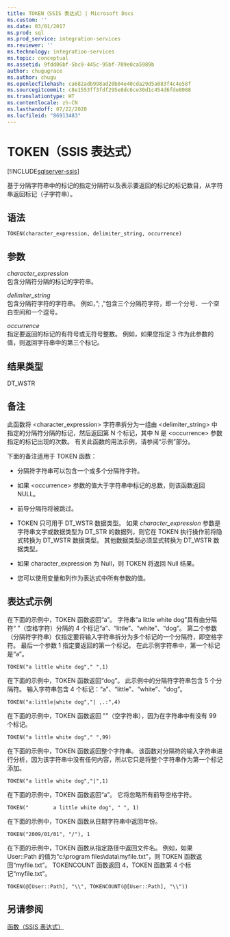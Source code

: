 ```yaml
---
title: TOKEN（SSIS 表达式）| Microsoft Docs
ms.custom: ''
ms.date: 03/01/2017
ms.prod: sql
ms.prod_service: integration-services
ms.reviewer: ''
ms.technology: integration-services
ms.topic: conceptual
ms.assetid: 9fdd06bf-5bc9-445c-95bf-709e0ca5989b
author: chugugrace
ms.author: chugu
ms.openlocfilehash: ca682adb998ad20b04e40cda29d5a083f4c4e58f
ms.sourcegitcommit: c8e1553ff3fdf295e8dc6ce30d1c454d6fde8088
ms.translationtype: HT
ms.contentlocale: zh-CN
ms.lasthandoff: 07/22/2020
ms.locfileid: "86913483"
---
```

# <a name="token--ssis-expression"></a>TOKEN（SSIS 表达式）

[!INCLUDE[sqlserver-ssis](../../includes/applies-to-version/sqlserver-ssis.md)]


  基于分隔字符串中的标记的指定分隔符以及表示要返回的标记的标记数目，从字符串返回标记（子字符串）。  
  
## <a name="syntax"></a>语法  
  
```  
TOKEN(character_expression, delimiter_string, occurrence)  
```  
  
## <a name="arguments"></a>参数  
 *character_expression*  
 包含分隔符分隔的标记的字符串。  
  
 *delimiter_string*  
 包含分隔符字符的字符串。 例如，”; ,”包含三个分隔符字符，即一个分号、一个空白空间和一个逗号。  
  
 *occurrence*  
 指定要返回的标记的有符号或无符号整数。 例如，如果您指定 3 作为此参数的值，则返回字符串中的第三个标记。  
  
## <a name="result-types"></a>结果类型  
 DT_WSTR  
  
## <a name="remarks"></a>备注  
 此函数将 <character_expression> 字符串拆分为一组由 <delimiter_string> 中指定的分隔符分隔的标记，然后返回第 N 个标记，其中 N 是 \<occurrence> 参数指定的标记出现的次数。 有关此函数的用法示例，请参阅“示例”部分。  
  
 下面的备注适用于 TOKEN 函数：  
  
-   分隔符字符串可以包含一个或多个分隔符字符。  
  
-   如果 \<occurrence> 参数的值大于字符串中标记的总数，则该函数返回 NULL。  
  
-   前导分隔符将被跳过。  
  
-   TOKEN 只可用于 DT_WSTR 数据类型。 如果 *character_expression* 参数是字符串文字或数据类型为 DT_STR 的数据列，则它在 TOKEN 执行操作前将隐式转换为 DT_WSTR 数据类型。 其他数据类型必须显式转换为 DT_WSTR 数据类型。  
  
-   如果 character_expression 为 Null，则 TOKEN 将返回 Null 结果。  
  
-   您可以使用变量和列作为表达式中所有参数的值。  
  
## <a name="expression-examples"></a>表达式示例  
 在下面的示例中，TOKEN 函数返回“a”。 字符串“a little white dog”具有由分隔符“ ”（空格字符）分隔的 4 个标记“a”、“little”、“white”、“dog”。 第二个参数（分隔符字符串）仅指定要将输入字符串拆分为多个标记的一个分隔符，即空格字符。 最后一个参数 1 指定要返回的第一个标记。 在此示例字符串中，第一个标记是“a”。  
  
```  
TOKEN("a little white dog"," ",1)  
```  
  
 在下面的示例中，TOKEN 函数返回“dog”。 此示例中的分隔符字符串包含 5 个分隔符。 输入字符串包含 4 个标记：“a”、“little”、“white”、“dog”。  
  
```  
TOKEN("a:little|white dog","| ,.:",4)  
```  
  
 在下面的示例中，TOKEN 函数返回 ""（空字符串），因为在字符串中有没有 99 个标记。  
  
```  
TOKEN("a little white dog"," ",99)  
```  
  
 在下面的示例中，TOKEN 函数返回整个字符串。 该函数对分隔符的输入字符串进行分析，因为该字符串中没有任何内容，所以它只是将整个字符串作为第一个标记添加。  
  
```  
TOKEN("a little white dog","|",1)  
```  
  
 在下面的示例中，TOKEN 函数返回“a”。 它将忽略所有前导空格字符。  
  
```  
TOKEN("        a little white dog", " ", 1)  
```  
  
 在下面的示例中，TOKEN 函数从日期字符串中返回年份。  
  
```  
TOKEN("2009/01/01", "/"), 1  
```  
  
 在下面的示例中，TOKEN 函数从指定路径中返回文件名。 例如，如果 User::Path 的值为“c:\program files\data\myfile.txt”，则 TOKEN 函数返回“myfile.txt”。 TOKENCOUNT 函数返回 4，TOKEN 函数第 4 个标记“myfile.txt”。  
  
```  
TOKEN(@[User::Path], "\\", TOKENCOUNT(@[User::Path], "\\"))  
```  
  
## <a name="see-also"></a>另请参阅  
 [函数（SSIS 表达式）](../../integration-services/expressions/functions-ssis-expression.md)  
  
  
